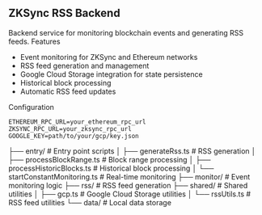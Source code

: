 
## ZKSync RSS Backend
Backend service for monitoring blockchain events and generating RSS feeds.
Features
- Event monitoring for ZKSync and Ethereum networks
- RSS feed generation and management
- Google Cloud Storage integration for state persistence
- Historical block processing
- Automatic RSS feed updates


Configuration

```
ETHEREUM_RPC_URL=your_ethereum_rpc_url
ZKSYNC_RPC_URL=your_zksync_rpc_url
GOOGLE_KEY=path/to/your/gcp/key.json
```

├── entry/                  # Entry point scripts
│   ├── generateRss.ts     # RSS generation
│   ├── processBlockRange.ts    # Block range processing
│   ├── processHistoricBlocks.ts # Historical block processing
│   └── startConstantMonitoring.ts # Real-time monitoring
├── monitor/               # Event monitoring logic
├── rss/                  # RSS feed generation
├── shared/               # Shared utilities
│   ├── gcp.ts           # Google Cloud Storage utilities
│   └── rssUtils.ts      # RSS feed utilities
└── data/                # Local data storage